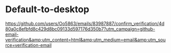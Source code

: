 # Default-to-desktop
https://github.com/users/Oo5863/emails/83987887/confirm_verification/4d80a0c8efbfd8c429d8bc09133d597176d350b7?utm_campaign=github-email-verification&amp;utm_content=html&amp;utm_medium=email&amp;utm_source=verification-email
